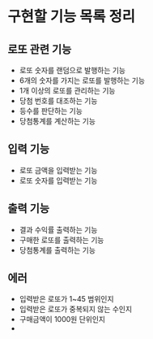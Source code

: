 # 구현할 기능 목록 정리

## 로또 관련 기능
- 로또 숫자를 랜덤으로 발행하는 기능
- 6개의 숫자를 가지는 로또를 발행하는 기능
- 1개 이상의 로또를 관리하는 기능
- 당첨 번호를 대조하는 기능
- 등수를 판단하는 기능
- 당첨통계를 계산하는 기능

## 입력 기능
- 로또 금액을 입력받는 기능
- 로또 숫자를 입력받는 기능

## 출력 기능
- 결과 수익률 출력하는 기능
- 구매한 로또를 출력하는 기능
- 당첨통계를 출력하는 기능

## 에러
- 입력받은 로또가 1~45 범위인지
- 입력받은 로또가 중복되지 않는 수인지
- 구매금액이 1000원 단위인지
- 